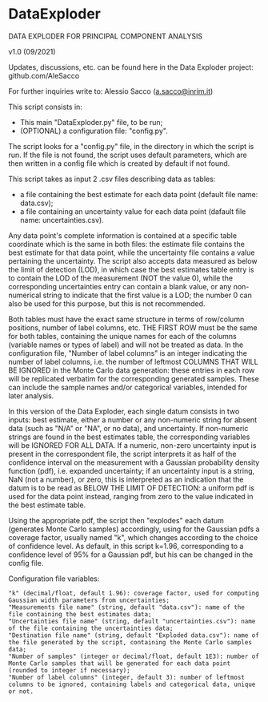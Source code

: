 # DataExploder

DATA EXPLODER FOR PRINCIPAL COMPONENT ANALYSIS

v1.0 (09/2021)

Updates, discussions, etc. can be found here in the Data Exploder project: github.com/AleSacco

For further inquiries write to: Alessio Sacco (a.sacco@inrim.it)



This script consists in:
- This main "DataExploder.py" file, to be run;
- (OPTIONAL) a configuration file: "config.py".

The script looks for a "config.py" file, in the directory in which the script is run. If the file is not found,
the script uses default parameters, which are then written in a config file which is created by default if not found.



This script takes as input 2 .csv files describing data as tables:
- a file containing the best estimate for each data point (default file name: data.csv);
- a file containing an uncertainty value for each data point (dafault file name: uncertainties.csv).

Any data point's complete information is contained at a specific table coordinate which is the same in both
files: the estimate file contains the best estimate for that data point, while the uncertainty file contains a value
pertaining the uncertainty. The script also accepts data measured as below the limit of detection (LOD), in which case
the best estimates table entry is to contain the LOD of the measurement (NOT the value 0), while the corresponding
uncertainties entry can contain a blank value, or any non-numerical string to indicate that the first value is a LOD;
the number 0 can also be used for this purpose, but this is not recommended.

Both tables must have the exact same structure in terms of row/column positions, number of label columns, etc.
THE FIRST ROW must be the same for both tables, containing the unique names for each of the columns
(variable names or types of label) and will not be treated as data.
In the configuration file, "Number of label columns" is an integer indicating the number of label columns,
i.e. the number of leftmost COLUMNS THAT WILL BE IGNORED in the Monte Carlo data generation:
these entries in each row will be replicated verbatim for the corresponding generated samples. These can include the
sample names and/or categorical variables, intended for later analysis.



In this version of the Data Exploder, each single datum consists in two inputs: best estimate, either a number or any
non-numeric string for absent data (such as "N/A" or "NA", or no data), and uncertainty.
If non-numeric strings are found in the best estimates table, the corresponding variables will be IGNORED FOR ALL DATA.
If a numeric, non-zero uncertainty input is present in the correspondent file, the script interprets it as half of the
confidence interval on the measurement with a Gaussian probability density function (pdf), i.e. expanded uncertainty;
if an uncertainty input is a string, NaN (not a number), or zero, this is interpreted as an indication that the datum
is to be read as BELOW THE LIMIT OF DETECTION: a uniform pdf is used for the data point instead, ranging from zero to
the value indicated in the best estimate table.

Using the appropriate pdf, the script then "explodes" each datum (generates Monte Carlo samples) accordingly, using for
the Gaussian pdfs a coverage factor, usually named "k", which changes according to the choice of confidence level.
As default, in this script k=1.96, corresponding to a confidence level of 95% for a Gaussian pdf, but his can be
changed in the config file.


Configuration file variables:

	"k" (decimal/float, default 1.96): coverage factor, used for computing Gaussian width parameters from uncertainties;
	"Measurements file name" (string, default "data.csv"): name of the file containing the best estimates data;
	"Uncertainties file name" (string, default "uncertainties.csv"): name of the file containing the uncertainties data;
	"Destination file name" (string, default "Exploded data.csv"): name of the file generated by the script, containing the Monte Carlo samples data;
	"Number of samples" (integer or decimal/float, default 1E3): number of Monte Carlo samples that will be generated for each data point (rounded to integer if necessary);
	"Number of label columns" (integer, default 3): number of leftmost columns to be ignored, containing labels and categorical data, unique or not.
                          
